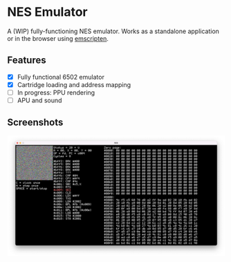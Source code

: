 # NES Emulator

A (WIP) fully-functioning NES emulator. Works as a standalone application or in 
the browser using [emscripten](https://emscripten.org/).

## Features

- [x] Fully functional 6502 emulator
- [x] Cartridge loading and address mapping
- [ ] In progress: PPU rendering
- [ ] APU and sound

## Screenshots

![](screenshot.png)